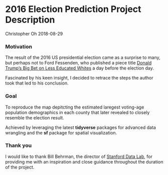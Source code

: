 2016 Election Prediction Project Description
================
Christopher Oh
2018-08-29

### Motivation

The result of the 2016 US presidential election came as a surprise to many, but perhaps not to Ford Fessenden, who published a piece title [Donald Trump’s Big Bet on Less Educated Whites](https://www.nytimes.com/interactive/2016/11/07/us/how-trump-can-win.html) a day before the election day.

Fascinated by his keen insight, I decided to retrace the steps the author took that led to his conclusion.

### Goal

To reproduce the map depitcting the estimated laregest voting-age population demographics in each county that later revealed to closely resemble the election result.

Achieved by leveraging the latest **tidyverse** packages for advanced data wrangling and the **sf** package for spatial visualization.

### Thank you

I would like to thank Bill Behrman, the director of [Stanford Data Lab](https://datalab.stanford.edu/), for providing me with an inspiration and close guidance throughout the duration of the project.
